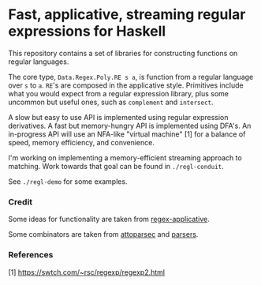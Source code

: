 # Fast, applicative, streaming regular expressions for Haskell

This repository contains a set of libraries for constructing functions on regular languages.

The core type, `Data.Regex.Poly.RE s a`, is function from a regular language over `s` to `a`.
`RE`'s are composed in the applicative style.
Primitives include what you would expect from a regular expression library, plus some uncommon but useful ones, such as `complement` and `intersect`.

A slow but easy to use API is implemented using regular expression derivatives.
A fast but memory-hungry API is implemented using DFA's.
An in-progress API will use an NFA-like "virtual machine" [1] for a balance of speed, memory efficiency, and convenience.

I'm working on implementing a memory-efficient streaming approach to matching.
Work towards that goal can be found in `./regl-conduit`.

See `./regl-demo` for some examples.

### Credit

Some ideas for functionality are taken from [regex-applicative](https://github.com/feuerbach/regex-applicative).

Some combinators are taken from [attoparsec](https://github.com/bos/attoparsec) and [parsers](https://github.com/ekmett/parsers/).

### References

[1] https://swtch.com/~rsc/regexp/regexp2.html
